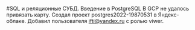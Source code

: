 #SQL и реляционные СУБД. Введение в PostgreSQL 
В GCP не удалось привязать карту. Создал проект postgres2022-19870531 в Яндекс-облаке.
Добавил пользователя  ifti@yandex.ru с ролью viwer.

